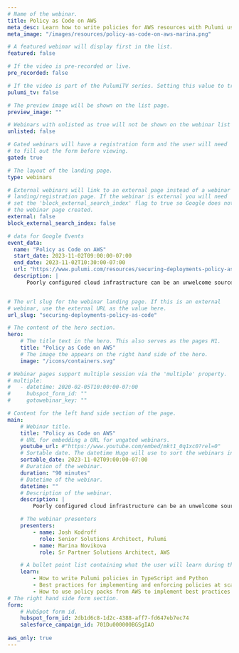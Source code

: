 ```yaml
---
# Name of the webinar.
title: Policy as Code on AWS
meta_desc: Learn how to write policies for AWS resources with Pulumi using Python and TypeScript!
meta_image: "/images/resources/policy-as-code-on-aws-marina.png"

# A featured webinar will display first in the list.
featured: false

# If the video is pre-recorded or live.
pre_recorded: false

# If the video is part of the PulumiTV series. Setting this value to true will list the video in the "PulumiTV" section.
pulumi_tv: false

# The preview image will be shown on the list page.
preview_image: ""

# Webinars with unlisted as true will not be shown on the webinar list
unlisted: false

# Gated webinars will have a registration form and the user will need
# to fill out the form before viewing.
gated: true

# The layout of the landing page.
type: webinars

# External webinars will link to an external page instead of a webinar
# landing/registration page. If the webinar is external you will need
# set the 'block_external_search_index' flag to true so Google does not index
# the webinar page created.
external: false
block_external_search_index: false

# data for Google Events
event_data:
  name: "Policy as Code on AWS"
  start_date: 2023-11-02T09:00:00-07:00
  end_date: 2023-11-02T10:30:00-07:00
  url: "https://www.pulumi.com/resources/securing-deployments-policy-as-code"
  description: |
      Poorly configured cloud infrastructure can be an unwelcome source of security, reliability, and cost issues. In this session, the Pulumi team will show you how to enforce best practices by creating policies that scale from a single infrastructure stack to your entire organization. And you can do all of this in TypeScript and/or Python!


# The url slug for the webinar landing page. If this is an external
# webinar, use the external URL as the value here.
url_slug: "securing-deployments-policy-as-code"

# The content of the hero section.
hero:
    # The title text in the hero. This also serves as the pages H1.
    title: "Policy as Code on AWS"
    # The image the appears on the right hand side of the hero.
    image: "/icons/containers.svg"

# Webinar pages support multiple session via the 'multiple' property.
# multiple:
#   - datetime: 2020-02-05T10:00:00-07:00
#     hubspot_form_id: ""
#     gotowebinar_key: ""

# Content for the left hand side section of the page.
main:
    # Webinar title.
    title: "Policy as Code on AWS"
    # URL for embedding a URL for ungated webinars.
    youtube_url: #"https://www.youtube.com/embed/mkt1_0q1xc0?rel=0"
    # Sortable date. The datetime Hugo will use to sort the webinars in date order.
    sortable_date: 2023-11-02T09:00:00-07:00
    # Duration of the webinar.
    duration: "90 minutes"
    # Datetime of the webinar.
    datetime: ""
    # Description of the webinar.
    description: |
        Poorly configured cloud infrastructure can be an unwelcome source of security, reliability, and cost issues. In this session, the Pulumi team will show you how to enforce best practices by creating policies that scale from a single infrastructure stack to your entire organization. And you can do all of this in TypeScript and/or Python!

    # The webinar presenters
    presenters:
        - name: Josh Kodroff
          role: Senior Solutions Architect, Pulumi
        - name: Marina Novikova
          role: Sr Partner Solutions Architect, AWS

    # A bullet point list containing what the user will learn during the webinar.
    learn:
        - How to write Pulumi policies in TypeScript and Python
        - Best practices for implementing and enforcing policies at scale
        - How to use policy packs from AWS to implement best practices for your infrastructure
# The right hand side form section.
form:
    # HubSpot form id.
    hubspot_form_id: 2db1d6c8-1d2c-4388-aff7-fd647eb7ec74
    salesforce_campaign_id: 701Du000000BGSgIAO
    
aws_only: true
---
```

